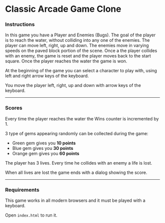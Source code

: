 Classic Arcade Game Clone
===============================

### Instructions

In this game you have a Player and Enemies (Bugs). The goal of the player is to reach the water, without colliding into any one of the enemies. The player can move left, right, up and down. The enemies move in varying speeds on the paved block portion of the scene. Once a the player collides with an enemy, the game is reset and the player moves back to the start square. Once the player reaches the water the game is won.

At the beginning of the game you can select a character to play with, using left and right arrow keys of the keyboard.

You move the player left, right, up and down with arrow keys of the keyboard.

------

### Scores

Every time the player reaches the water the Wins counter is incremented by 1.

3 type of gems appearing randomly can be collected during the game:

- Green gem gives you **10 points**
- Blue gem gives you **30 points**
- Orange gem gives you **60 points**

The player has 3 lives. Every time he collides with an enemy a life is lost.

When all lives are lost the game ends with a dialog showing the score.

------

### Requirements

This game works in all modern browsers and it must be played with a keyboard.

Open `index.html` to run it.